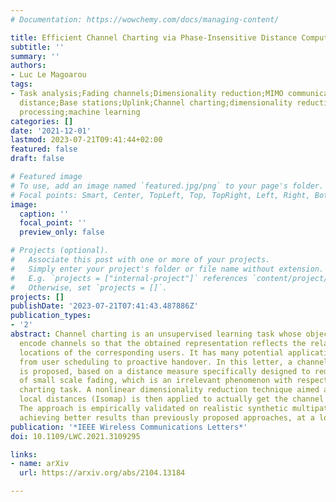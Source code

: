 ```yaml
---
# Documentation: https://wowchemy.com/docs/managing-content/

title: Efficient Channel Charting via Phase-Insensitive Distance Computation
subtitle: ''
summary: ''
authors:
- Luc Le Magoarou
tags:
- Task analysis;Fading channels;Dimensionality reduction;MIMO communication;Euclidean
  distance;Base stations;Uplink;Channel charting;dimensionality reduction;MIMO signal
  processing;machine learning
categories: []
date: '2021-12-01'
lastmod: 2023-07-21T09:41:44+02:00
featured: false
draft: false

# Featured image
# To use, add an image named `featured.jpg/png` to your page's folder.
# Focal points: Smart, Center, TopLeft, Top, TopRight, Left, Right, BottomLeft, Bottom, BottomRight.
image:
  caption: ''
  focal_point: ''
  preview_only: false

# Projects (optional).
#   Associate this post with one or more of your projects.
#   Simply enter your project's folder or file name without extension.
#   E.g. `projects = ["internal-project"]` references `content/project/deep-learning/index.md`.
#   Otherwise, set `projects = []`.
projects: []
publishDate: '2023-07-21T07:41:43.487886Z'
publication_types:
- '2'
abstract: Channel charting is an unsupervised learning task whose objective is to
  encode channels so that the obtained representation reflects the relative spatial
  locations of the corresponding users. It has many potential applications, ranging
  from user scheduling to proactive handover. In this letter, a channel charting method
  is proposed, based on a distance measure specifically designed to reduce the effect
  of small scale fading, which is an irrelevant phenomenon with respect to the channel
  charting task. A nonlinear dimensionality reduction technique aimed at preserving
  local distances (Isomap) is then applied to actually get the channel representation.
  The approach is empirically validated on realistic synthetic multipath MIMO channels,
  achieving better results than previously proposed approaches, at a lower cost.
publication: '*IEEE Wireless Communications Letters*'
doi: 10.1109/LWC.2021.3109295

links:
- name: arXiv
  url: https://arxiv.org/abs/2104.13184

---
```

